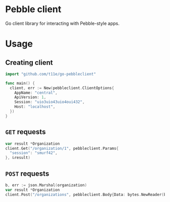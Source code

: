 # Pebble client

Go client library for interacting with Pebble-style apps.

# Usage

## Creating client

```go
import "github.com/t11e/go-pebbleclient"

func main() {
  client, err := New(pebbleclient.ClientOptions{
    AppName: "central",
    ApiVersion: 1,
    Session: "uio3uio43uio4oui432",
    Host: "localhost",
  })
}
```

## `GET` requests

```go
var result *Organization
client.Get("/organization/1", pebbleclient.Params{
  "session": "smurf42",
}, &result)
```

## `POST` requests

```go
b, err := json.Marshal(organization)
var result *Organization
client.Post("/organizations", pebbleclient.Body{Data: bytes.NewReader(b)}, &result)
```

